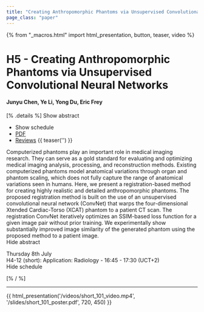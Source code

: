 ```yaml
---
title: "Creating Anthropomorphic Phantoms via Unsupervised Convolutional Neural Networks"
page_class: "paper"
---
```


{% from "_macros.html" import html_presentation, button, teaser, video %}

# H5 - Creating Anthropomorphic Phantoms via Unsupervised Convolutional Neural Networks

#### Junyu Chen, Ye Li, Yong Du, Eric Frey

[% .details %]
<a class="toggle_visibility" data-selector=".abstract" data-level="3">Show abstract</a>
- <a class="toggle_visibility" data-selector=".schedule" data-level="3">Show schedule</a>
- <a href="https://openreview.net/pdf?id=xqZTapYnEcG">PDF</a>
- <a href="https://openreview.net/forum?id=xqZTapYnEcG">Reviews</a>
{{ teaser('') }}

<p>
    <span class="abstract">
        Computerized phantoms play an important role in medical imaging research. They can serve as a gold standard for evaluating and optimizing medical imaging analysis, processing, and reconstruction methods. Existing computerized phantoms model anatomical variations through organ and phantom scaling, which does not fully capture the range of anatomical variations seen in humans. Here, we present a registration-based method for creating highly realistic and detailed anthropomorphic phantoms. The proposed registration method is built on the use of an unsupervised convolutional neural network (ConvNet) that warps the four-dimensional Xtended Cardiac-Torso (XCAT) phantom to a patient CT scan. The registration ConvNet iteratively optimizes an SSIM-based loss function for a given image pair without prior training. We experimentally show substantially improved image similarity of the generated phantom using the proposed method to a patient image.
        <br>
        <span class="actions"><a class="toggle_visibility" data-level="2">Hide abstract</a></span>
    </span>
</p>

<p>
    <span class="schedule">
         Thursday 8th July<br>H4-12 (short): Application: Radiology - 16:45 - 17:30 (UCT+2)
        <br>
        <span class="actions"><a class="toggle_visibility" data-level="2">Hide schedule</a></span>
    </span>
</p>

[% / %]


---

{{ html_presentation('/videos/short_101_video.mp4', '/slides/short_101_poster.pdf', 720, 450) }}